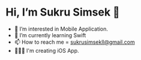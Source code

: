 # Hi, I’m Sukru Simsek 👋
- 👀 I’m interested in Mobile Application.
- 🌱 I’m currently learning Swift
- 📫 How to reach me = sukrusimsekll@gmail.com
- 👨🏼‍💻 I'm creating iOS App.


 
